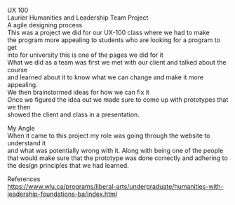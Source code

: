 UX 100  
Laurier Humanities and Leadership Team Project  
A agile designing process  
This was a project we did for our UX-100 class where we had to make   
the program more appealing to students who are looking for a program to get  
into for university this is one of the pages we did for it  
What we did as a team was first we met with our client and talked about the course   
and learned about it to know what we can change and make it more appealing.  
We then brainstormed ideas for how we can fix it  
Once we figured the idea out we made sure to come up with prototypes that we then  
showed the client and class in a presentation.

My Angle  
When it came to this project my role was going through the website to understand it   
and what was potentially wrong with it. Along with being one of the people that would make sure that the prototype was done correctly and adhering to the design principles that we had learned.   

References  
https://www.wlu.ca/programs/liberal-arts/undergraduate/humanities-with-leadership-foundations-ba/index.html 